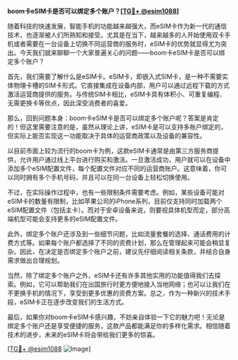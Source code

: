 **boom卡eSIM卡是否可以绑定多个账户？[[TG💪+ @esim1088](https://t.me/s/esim1088)]**

随着科技的快速发展，智能手机的功能越来越强大，而eSIM卡作为新一代的通信技术，也逐渐被人们所熟知和接受。尤其是在当下，越来越多的人开始使用双卡手机或者需要在一台设备上切换不同运营商的服务时，eSIM卡的优势就显得尤为突出。今天我们就来聊聊一个大家普遍关心的问题——boom卡eSIM卡是否可以绑定多个账户？

首先，我们需要了解什么是eSIM卡。eSIM卡，即嵌入式SIM卡，是一种不需要实体物理卡槽的SIM卡形式。它直接集成在设备内部，用户可以通过远程下载的方式激活运营商提供的服务。与传统SIM卡相比，eSIM卡具有体积小、可重复编程、无需更换卡等优点，因此深受消费者的喜爱。

那么，回到问题本身：boom卡eSIM卡是否可以绑定多个账户呢？答案是肯定的！但这里需要注意的是，虽然从理论上讲，eSIM卡是可以支持多账户绑定的，但实际上能否实现这一功能取决于具体的运营商政策以及设备的兼容性。

以目前市面上较为流行的boom卡为例，这款eSIM卡通常是由第三方服务商提供，允许用户通过线上平台进行购买和激活。一旦激活成功，用户就可以在设备中添加多个eSIM配置文件，每个配置文件对应不同的运营商账户。这意味着，你可以同时拥有多个手机号码，并且可以在同一台设备上轻松切换使用。

不过，在实际操作过程中，也有一些限制条件需要考虑。例如，某些设备可能对eSIM卡的数量有限制，比如苹果公司的iPhone系列，目前仅支持同时加载两个eSIM配置文件（包括主卡）。而对于安卓设备来说，则要视具体机型而定，部分高端机型可能会支持更多的eSIM配置文件。

此外，绑定多个账户还涉及到一些细节问题，比如流量套餐的选择、通话费用的计费方式等。如果每个账户都选择了不同的资费计划，那么在管理起来可能会稍显复杂。因此，在决定是否绑定多个账户之前，建议先仔细阅读相关条款，并结合自身需求做出合理规划。

当然，除了绑定多个账户之外，eSIM卡还有许多其他实用的功能值得我们去探索。例如，它可以帮助我们在出国旅行时更方便地接入当地网络；也可以让我们在不更换手机的情况下，享受到更多优惠的资费方案。总之，作为一种新兴的技术手段，eSIM卡正在逐步改变我们的生活方式。

最后，如果你对boom卡eSIM卡感兴趣，不妨亲自体验一下它的魅力吧！无论是绑定多个账户还是享受便捷的服务，这款产品都能满足你的多样化需求。相信随着技术的进步，未来的eSIM卡将会带给我们更多的惊喜。

[[TG💪+ @esim1088](https://t.me/s/esim1088) ![Image](https://i.postimg.cc/4NQfJmqS/Snipaste-2025-05-13-00-14-12.png)]